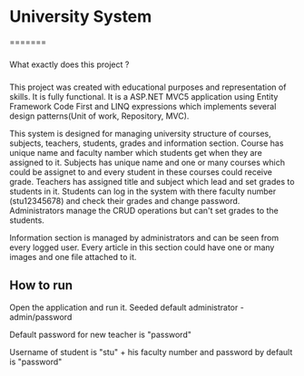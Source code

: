 # University System
=======
 

### 

What exactly does this project ? 
###
 
This project was created with educational purposes and representation of skills. It is fully functional.
It is a ASP.NET MVC5 application using Entity Framework Code First and LINQ expressions which implements several design 
patterns(Unit of work, Repository, MVC). 

This system is designed for managing university structure of courses, subjects, teachers, students, grades and information section.
Course has unique name and faculty namber which students get when they are assigned to it. 
Subjects has unique name and one or many courses which could be assignet to and every student in these courses could receive grade.
Teachers has assigned title and subject which lead and set grades to students in it.
Students can log in the system with there faculty number (stu12345678) and check their grades and change password.
Administrators manage the CRUD operations but can't set grades to the students. 

Information section is managed by administrators and can be seen from every logged user. Every article in this section could have one or many images and one file attached to it.

How to run
------------
Open the application and run it.
Seeded default administrator -  admin/password

Default password for new teacher is "password" 

Username of student is "stu" + his faculty number and password by default is "password"

